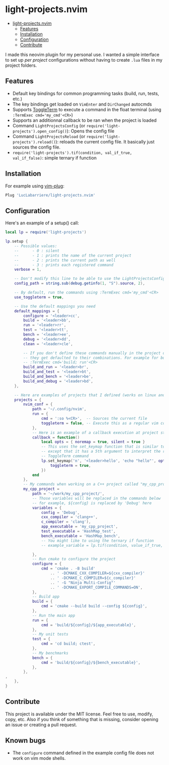# light-projects.nvim

<!--toc:start-->

- [light-projects.nvim](#light-projectsnvim)
  - [Features](#features)
  - [Installation](#installation)
  - [Configuration](#configuration)
  - [Contribute](#contribute)
  <!--toc:end-->

I made this neovim plugin for my personal use. I wanted a simple interface to
set up _per project_ configurations without having to create `.lua` files in my
project folders.

## Features

- Default key bindings for common programming tasks (build, run, tests, etc.)
- The key bindings get loaded on `VimEnter` and `DirChanged` autocmds
- Supports [ToggleTerm](https://github.com/akinsho/toggleterm.nvim) to execute a
  command in the float terminal (using `:TermExec cmd='my_cmd'<CR>`)
- Supports an additionnal callback to be ran when the project is loaded
- Command `LightProjectsConfig` (or `require('light-projects').open_config()`):
  Opens the config file
- Command `LightProjectsReload` (or `require('light-projects').reload()`):
  reloads the current config file. It basically just sources the config file.
- `require('light-projects').tif(condition, val_if_true, val_if_false)`: simple
  ternary if function

## Installation

For example using [vim-plug](https://github.com/junegunn/vim-plug):

```lua
Plug 'LucLabarriere/light-projects.nvim'
```

## Configuration

Here's an example of a setup() call:

```lua
local lp = require('light-projects')

lp.setup {
    -- Possible values:
    --      - 0 : silent
    --      - 1 : prints the name of the current project
    --      - 2 : prints the current path as well
    --      - 3 : prints each registered command
    verbose = 1,

    -- Don't modify this line to be able to use the LightProjectsConfig command
    config_path = string.sub(debug.getinfo(1, "S").source, 2),

    -- By default, run the commands using :TermExec cmd='my_cmd'<CR>
    use_toggleterm = true,

    -- Use the default mappings you need
    default_mappings = {
        configure = '<leader>cc',
        build = '<leader>bb',
        run = '<leader>rr',
        test = '<leader>tt',
        bench = '<leader>ee',
        debug = '<leader>dd',
        clean = '<leader>cle',

        -- If you don't define these commands manually in the project definition,
        -- they get defaulted to their combinations. For example for build_and_run:
        -- :TermExec cmd='build; run'<CR>
        build_and_run = '<leader>br',
        build_and_test = '<leader>bt',
        build_and_bench = '<leader>be',
        build_and_debug = '<leader>bd',
    },

    -- Here are examples of projects that I defined (works on linux and windows)
    projects = {
        nvim_conf = {
            path = '~/.config/nvim',
            run = {
                cmd = ':so %<CR>',  -- Sources the current file
                toggleterm = false, -- Execute this as a regular vim command
            },
            -- Here is an example of a callback execution at project startup
            callback = function()
                local opts = { noremap = true, silent = true }
                -- This uses the set_keymap function that is similar to nvim_set_keymap
                -- except that it has a 5th argument to interpret the right-hand side as a
                -- ToggleTerm command
                lp.set_keymap('n', '<leader>hello', 'echo "hello"', opts, {
                    toggleterm = true,
                })
            end
        },
        -- My commands when working on a C++ project called "my_cpp_project"
        my_cpp_project =
            path = '~/work/my_cpp_project/',
            -- Those variables will be replaced in the commands below
            -- for example, ${config} is replaced by 'Debug' here
            variables = {
                config = 'Debug',
                cxx_compiler = 'clang++',
                c_compiler = 'clang'),
                app_executable = 'my_cpp_project',
                test_executable = 'HashMap_test',
                bench_executable = 'HashMap_bench',
				-- You might like to using the ternary if function
				-- example_variable = lp.tif(condition, value_if_true, value_if_false),

            },
            -- Run cmake to configure the project
            configure = {
                cmd = 'cmake . -B build'
                    .. ' -DCMAKE_CXX_COMPILER=${cxx_compiler}'
                    .. ' -DCMAKE_C_COMPILER=${c_compiler}'
                    .. ' -G "Ninja Multi-Config"'
                    .. ' -DCMAKE_EXPORT_COMPILE_COMMANDS=ON',
            },
            -- Build app
            build = {
                cmd = 'cmake --build build --config ${config}',
            },
            -- Run the main app
            run = {
                cmd = 'build/${config}/${app_executable}',
            },
            -- My unit tests
            test = {
                cmd = 'cd build; ctest',
            },
            -- My benchmarks
            bench = {
                cmd = 'build/${config}/${bench_executable}',
            },
        },
,
    },
}
```

## Contribute

This project is available under the MIT license. Feel free to use, modify, copy,
etc. Also if you think of something that is missing, consider opening an issue
or creating a pull request.

## Known bugs

- The `configure` command defined in the example config file does not work on
  vim mode shells.

